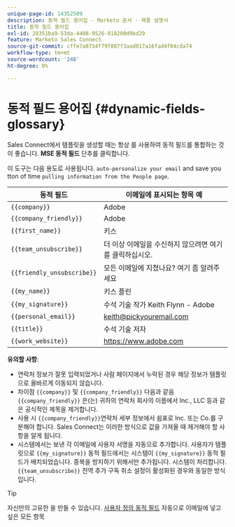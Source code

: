 ```yaml
---
unique-page-id: 14352509
description: 동적 필드 용어집 - Marketo 문서 - 제품 설명서
title: 동적 필드 용어집
exl-id: 28351ba9-53da-4408-9526-918200d9bd29
feature: Marketo Sales Connect
source-git-commit: cffe7a8734f79f887f3aad017a16fad4f04cda74
workflow-type: tm+mt
source-wordcount: '248'
ht-degree: 0%

---
```


# 동적 필드 용어집 {#dynamic-fields-glossary}

Sales Connect에서 템플릿을 생성할 때는 항상 를 사용하여 동적 필드를 통합하는 것이 좋습니다. **MSE 동적 필드** 단추를 클릭합니다.

이 도구는 다음 용도로 사용됩니다. `auto-personalize your email` and save you tton of time `pulling information from the People page`.

| 동적 필드 | 이메일에 표시되는 항목 예 |
|---|---|
| `{{company}}` | Adobe |
| `{{company_friendly}}` | Adobe |
| `{{first_name}}` | 키스 |
| `{{team_unsubscribe}}` | 더 이상 이메일을 수신하지 않으려면 여기를 클릭하십시오. |
| `{{friendly_unsubscribe}}` | 모든 이메일에 지쳤나요? 여기 좀 알려주세요 |
| `{{my_name}}` | 키스 플린 |
| `{{my_signature}}` | 수석 기술 작가 Keith Flynn - Adobe |
| `{{personal_email}}` | keith@pickyouremail.com |
| `{{title}}` | 수석 기술 저자 |
| `{{work_website}}` | https://www.adobe.com |

**유의할 사항**:

* 연락처 정보가 잘못 입력되었거나 사람 페이지에서 누락된 경우 해당 정보가 템플릿으로 올바르게 이동되지 않습니다.
* 차이점 `{{company}}` 및 `{{company_friendly}}` 다음과 같음 `{{company_friendly}}` 은(는) 귀하의 연락처 회사의 이름에서 Inc., LLC 등과 같은 공식적인 제목을 제거합니다.
* 사용 시 `{{company_friendly}}`연락처 세부 정보에서 쉼표로 Inc. 또는 Co.를 구분해야 합니다. Sales Connect는 이러한 방식으로 값을 가져올 때 제거해야 할 사항을 알게 됩니다.
* 시스템에서는 보낸 각 이메일에 사용자 서명을 자동으로 추가합니다. 사용자가 템플릿으로 `{{my_signature}}` 동적 필드에서는 시스템이 `{{my_signature}}` 동적 필드가 배치되었습니다. 중복을 방지하기 위해서만 추가됩니다. 시스템이 처리합니다. `{{team_unsubscribe}}` 전역 추가 구독 취소 설정이 활성화된 경우와 동일한 방식입니다.

>[!TIP]
>
>자신만의 고유한 을 만들 수 있습니다. [사용자 정의 동적 필드](/help/marketo/product-docs/marketo-sales-connect/templates/dynamic-fields/create-custom-dynamic-fields.md) 자동으로 이메일에 넣고 싶은 모든 항목
